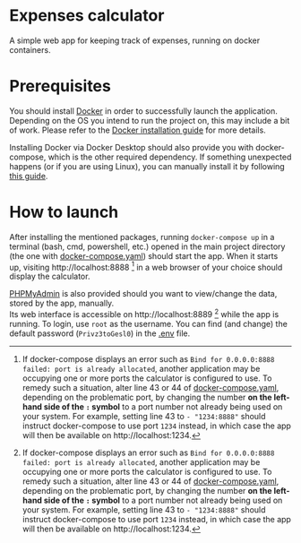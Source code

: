 # Expenses calculator
A simple web app for keeping track of expenses, running on docker containers.

# Prerequisites
You should install [Docker](https://www.docker.com/) in order to successfully launch the application. Depending on the OS you intend to run the project on, this may include a bit of work. Please refer to the [Docker installation guide](https://docs.docker.com/get-docker/) for more details.  

Installing Docker via Docker Desktop should also provide you with docker-compose, which is the other required dependency. If something unexpected happens (or if you are using Linux), you can manually install it by following [this guide](https://docs.docker.com/compose/install/).

# How to launch
After installing the mentioned packages, running `docker-compose up` in a terminal (bash, cmd, powershell, etc.) opened in the main project directory (the one with [docker-compose.yaml](docker-compose.yaml)) should start the app. When it starts up, visiting http://localhost:8888 [^1] in a web browser of your choice should display the calculator.

[PHPMyAdmin](https://www.phpmyadmin.net/) is also provided should you want to view/change the data, stored by the app, manually.  
Its web interface is accessible on http://localhost:8889 [^1] while the app is running. To login, use `root` as the username. You can find (and change) the default password (`Privz3toGesl0`) in the [.env](.env) file.

[^1]: If docker-compose displays an error such as `Bind for 0.0.0.0:8888 failed: port is already allocated`, another application may be occupying one or more ports the calculator is configured to use. To remedy such a situation, alter line 43 or 44 of [docker-compose.yaml](docker-compose.yaml), depending on the problematic port, by changing the number **on the left-hand side of the `:` symbol** to a port number not already being used on your system. For example, setting line 43 to `- "1234:8888"` should instruct docker-compose to use port `1234` instead, in which case the app will then be available on http://localhost:1234.
